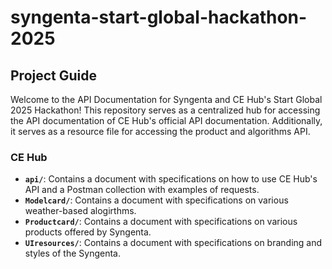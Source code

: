 # syngenta-start-global-hackathon-2025

## Project Guide

Welcome to the API Documentation for Syngenta and CE Hub's Start Global 2025 Hackathon! This repository serves as a centralized hub for accessing the API documentation of  CE Hub's official API documentation. Additionally, it serves as a resource file for accessing the product and algorithms API.

### CE Hub

- **`api/`**: Contains a document with specifications on how to use CE Hub's API and a Postman collection with examples of requests.
- **`Modelcard/`**: Contains a document with specifications on various weather-based alogirthms.
- **`Productcard/`**: Contains a document with specifications on various products offered by Syngenta.
- **`UIresources/`**: Contains a document with specifications on branding and styles of the Syngenta. 
